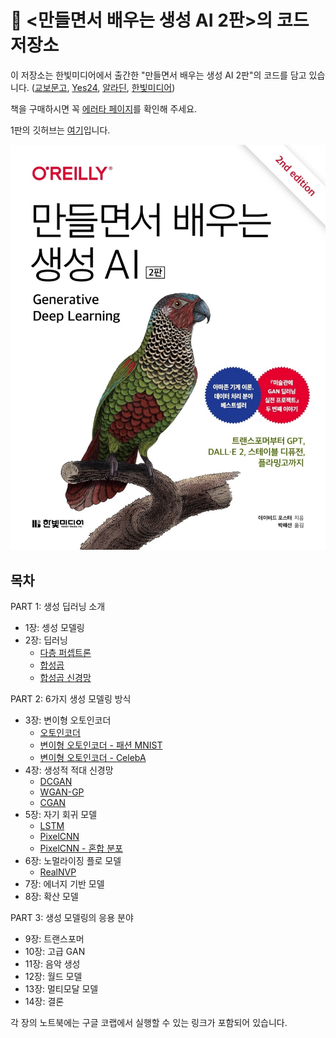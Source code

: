 # 🦜 <만들면서 배우는 생성 AI 2판>의 코드 저장소

이 저장소는 한빛미디어에서 출간한 "만들면서 배우는 생성 AI 2판"의 코드를 담고 있습니다. ([교보문고](https://product.kyobobook.co.kr/detail/S000208953342), [Yes24](https://www.yes24.com/Product/Goods/122338458), [알라딘](https://www.aladin.co.kr/shop/wproduct.aspx?ItemId=324278784), [한빛미디어](https://www.hanbit.co.kr/media/books/book_view.html?p_code=B6550508630))

책을 구매하시면 꼭 [에러타 페이지](https://tensorflow.blog/gen-dl-2/)를 확인해 주세요.

1판의 깃허브는 [여기](https://github.com/rickiepark/GDL_code/)입니다.

<img src="cover.jpeg" width=600>

## 목차
PART 1: 생성 딥러닝 소개
* 1장: 셍성 모델링
* 2장: 딥러닝
  * [다층 퍼셉트론](notebooks/02_deeplearning/01_mlp/mlp.ipynb)
  * [합성곱](notebooks/02_deeplearning/02_cnn/convolutions.ipynb)
  * [합성곱 신경망](notebooks/02_deeplearning/02_cnn/cnn.ipynb)

PART 2: 6가지 생성 모델링 방식
* 3장: 변이형 오토인코더
  * [오토인코더](notebooks/03_vae/01_autoencoder/autoencoder.ipynb)
  * [변이형 오토인코더 - 패션 MNIST](notebooks/03_vae/02_vae_fashion/vae_fashion.ipynb)
  * [변이형 오토인코더 - CelebA](notebooks/03_vae/03_vae_faces/vae_faces.ipynb)
* 4장: 생성적 적대 신경망
  * [DCGAN](notebooks/04_gan/01_dcgan/dcgan.ipynb)
  * [WGAN-GP](notebooks/04_gan/02_wgan_gp/wgan_gp.ipynb)
  * [CGAN](notebooks/04_gan/03_cgan/cgan.ipynb)
* 5장: 자기 회귀 모델
  * [LSTM](notebooks/05_autoregressive/01_lstm/lstm.ipynb)
  * [PixelCNN](notebooks/05_autoregressive/02_pixelcnn/pixelcnn.ipynb)
  * [PixelCNN - 혼합 분포](notebooks/05_autoregressive/03_pixelcnn_md/pixelcnn_md.ipynb)
* 6장: 노멀라이징 플로 모델
  * [RealNVP](notebooks/06_normflow/01_realnvp/realnvp.ipynb)
* 7장: 에너지 기반 모델
* 8장: 확산 모델

PART 3: 생성 모델링의 응용 분야
* 9장: 트랜스포머
* 10장: 고급 GAN
* 11장: 음악 생성
* 12장: 월드 모델
* 13장: 멀티모달 모델
* 14장: 결론

각 장의 노트북에는 구글 코랩에서 실행할 수 있는 링크가 포함되어 있습니다.
